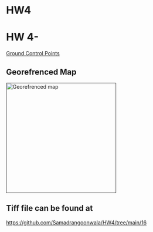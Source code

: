 # HW4
  

 

<html>
  <head>
   
  </head>
  <body>
    <h1></h1>
    <h1>HW 4-</h1>
    <p></p>
  <a href="HW 4 GCP File.txt">Ground Control Points</a>
  <h2>Georefrenced Map</h2>
 
  <a href>
  <img src="HW4.png" alt="Georefrenced map" style="width 300px; height:300px;">
  </a>
<h2>Tiff file can be found at</h2>

<a href="D:Samadrangoonwala/HW4/16"></a>

https://github.com/Samadrangoonwala/HW4/tree/main/16

  
  
  
  
</html>
